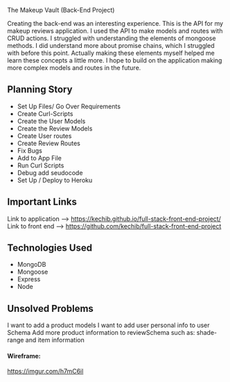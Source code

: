 The Makeup Vault (Back-End Project)

 Creating the back-end was an interesting experience. This is the API for my makeup reviews application. I used the API to make models and routes with CRUD actions.  I struggled with understanding the elements of mongoose methods. I did understand more about promise chains, which I struggled with before this point. Actually making these elements myself helped me learn these concepts a little more. I hope to build on the application making more complex models and routes in the future.

## Planning Story
- Set Up Files/ Go Over Requirements
- Create Curl-Scripts
- Create the User Models
- Create the Review Models
- Create User routes
- Create Review Routes
- Fix Bugs
- Add to App File
- Run Curl Scripts
- Debug add seudocode
- Set Up / Deploy to Heroku

## Important Links
Link to application --> https://kechib.github.io/full-stack-front-end-project/
Link to front end --> https://github.com/kechib/full-stack-front-end-project

## Technologies Used
- MongoDB
- Mongoose
- Express
- Node


## Unsolved Problems
I want to add a product models
I want to add user personal info to user Schema
Add more product information to reviewSchema such as: shade-range and item information



#### Wireframe:
https://imgur.com/h7mC6il
